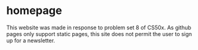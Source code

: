 # homepage

This website was made in response to problem set 8 of CS50x. As github pages only support static pages, this site does not permit the user to sign up for a newsletter.
